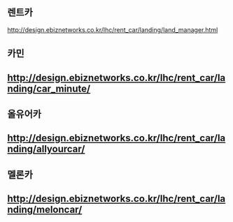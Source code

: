 ## 렌트카

http://design.ebiznetworks.co.kr/lhc/rent_car/landing/land_manager.html

## 카민
## http://design.ebiznetworks.co.kr/lhc/rent_car/landing/car_minute/

## 올유어카
## http://design.ebiznetworks.co.kr/lhc/rent_car/landing/allyourcar/

## 멜론카
## http://design.ebiznetworks.co.kr/lhc/rent_car/landing/meloncar/